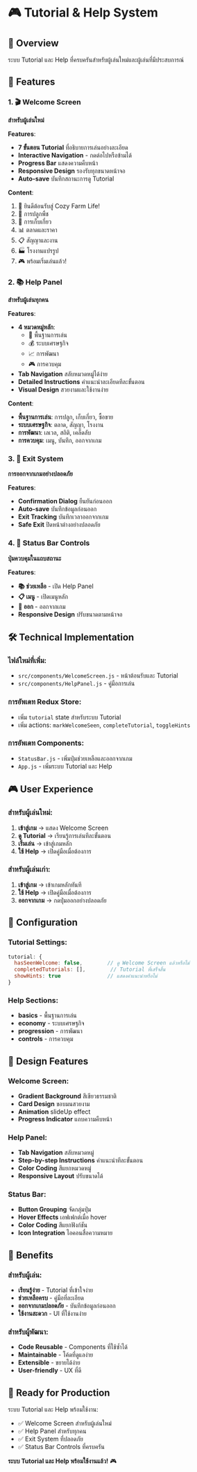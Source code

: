 # 🎮 Tutorial & Help System

## 🎯 Overview
ระบบ Tutorial และ Help ที่ครบครันสำหรับผู้เล่นใหม่และผู้เล่นที่มีประสบการณ์

## 🌟 Features

### 1. 🎬 Welcome Screen
**สำหรับผู้เล่นใหม่**

**Features**:
- **7 ขั้นตอน Tutorial** ที่อธิบายการเล่นอย่างละเอียด
- **Interactive Navigation** - กดต่อไปหรือข้ามได้
- **Progress Bar** แสดงความคืบหน้า
- **Responsive Design** รองรับทุกขนาดหน้าจอ
- **Auto-save** บันทึกสถานะการดู Tutorial

**Content**:
1. 🌾 ยินดีต้อนรับสู่ Cozy Farm Life!
2. 🌱 การปลูกพืช
3. 🌾 การเก็บเกี่ยว
4. 📊 ตลาดและราคา
5. 📋 สัญญาและงาน
6. 🏭 โรงงานแปรรูป
7. 🎮 พร้อมเริ่มเล่นแล้ว!

### 2. 📚 Help Panel
**สำหรับผู้เล่นทุกคน**

**Features**:
- **4 หมวดหมู่หลัก**:
  - 🌱 พื้นฐานการเล่น
  - 💰 ระบบเศรษฐกิจ
  - 📈 การพัฒนา
  - 🎮 การควบคุม
- **Tab Navigation** สลับหมวดหมู่ได้ง่าย
- **Detailed Instructions** คำแนะนำละเอียดทีละขั้นตอน
- **Visual Design** สวยงามและใช้งานง่าย

**Content**:
- **พื้นฐานการเล่น**: การปลูก, เก็บเกี่ยว, ซื้อขาย
- **ระบบเศรษฐกิจ**: ตลาด, สัญญา, โรงงาน
- **การพัฒนา**: เลเวล, สถิติ, เคล็ดลับ
- **การควบคุม**: เมนู, บันทึก, ออกจากเกม

### 3. 🚪 Exit System
**การออกจากเกมอย่างปลอดภัย**

**Features**:
- **Confirmation Dialog** ยืนยันก่อนออก
- **Auto-save** บันทึกข้อมูลก่อนออก
- **Exit Tracking** บันทึกเวลาออกจากเกม
- **Safe Exit** ปิดหน้าต่างอย่างปลอดภัย

### 4. 🎯 Status Bar Controls
**ปุ่มควบคุมในแถบสถานะ**

**Features**:
- **📚 ช่วยเหลือ** - เปิด Help Panel
- **📋 เมนู** - เปิดเมนูหลัก
- **🚪 ออก** - ออกจากเกม
- **Responsive Design** ปรับขนาดตามหน้าจอ

## 🛠️ Technical Implementation

### ไฟล์ใหม่ที่เพิ่ม:
- `src/components/WelcomeScreen.js` - หน้าต้อนรับและ Tutorial
- `src/components/HelpPanel.js` - คู่มือการเล่น

### การอัพเดท Redux Store:
- เพิ่ม `tutorial` state สำหรับระบบ Tutorial
- เพิ่ม actions: `markWelcomeSeen`, `completeTutorial`, `toggleHints`

### การอัพเดท Components:
- `StatusBar.js` - เพิ่มปุ่มช่วยเหลือและออกจากเกม
- `App.js` - เพิ่มระบบ Tutorial และ Help

## 🎮 User Experience

### สำหรับผู้เล่นใหม่:
1. **เข้าสู่เกม** → แสดง Welcome Screen
2. **ดู Tutorial** → เรียนรู้การเล่นทีละขั้นตอน
3. **เริ่มเล่น** → เข้าสู่เกมหลัก
4. **ใช้ Help** → เปิดคู่มือเมื่อต้องการ

### สำหรับผู้เล่นเก่า:
1. **เข้าสู่เกม** → เข้าเกมหลักทันที
2. **ใช้ Help** → เปิดคู่มือเมื่อต้องการ
3. **ออกจากเกม** → กดปุ่มออกอย่างปลอดภัย

## 🔧 Configuration

### Tutorial Settings:
```javascript
tutorial: {
  hasSeenWelcome: false,        // ดู Welcome Screen แล้วหรือไม่
  completedTutorials: [],        // Tutorial ที่เสร็จสิ้น
  showHints: true               // แสดงคำแนะนำหรือไม่
}
```

### Help Sections:
- **basics** - พื้นฐานการเล่น
- **economy** - ระบบเศรษฐกิจ
- **progression** - การพัฒนา
- **controls** - การควบคุม

## 🎨 Design Features

### Welcome Screen:
- **Gradient Background** สีเขียวธรรมชาติ
- **Card Design** ขอบมนสวยงาม
- **Animation** slideUp effect
- **Progress Indicator** แถบความคืบหน้า

### Help Panel:
- **Tab Navigation** สลับหมวดหมู่
- **Step-by-step Instructions** คำแนะนำทีละขั้นตอน
- **Color Coding** สีแยกหมวดหมู่
- **Responsive Layout** ปรับขนาดได้

### Status Bar:
- **Button Grouping** จัดกลุ่มปุ่ม
- **Hover Effects** เอฟเฟกต์เมื่อ hover
- **Color Coding** สีแยกฟังก์ชัน
- **Icon Integration** ไอคอนสื่อความหมาย

## 🚀 Benefits

### สำหรับผู้เล่น:
- **เรียนรู้ง่าย** - Tutorial ที่เข้าใจง่าย
- **ช่วยเหลือครบ** - คู่มือที่ละเอียด
- **ออกจากเกมปลอดภัย** - บันทึกข้อมูลก่อนออก
- **ใช้งานสะดวก** - UI ที่ใช้งานง่าย

### สำหรับผู้พัฒนา:
- **Code Reusable** - Components ที่ใช้ซ้ำได้
- **Maintainable** - โค้ดที่ดูแลง่าย
- **Extensible** - ขยายได้ง่าย
- **User-friendly** - UX ที่ดี

## 🎉 Ready for Production

ระบบ Tutorial และ Help พร้อมใช้งาน:
- ✅ Welcome Screen สำหรับผู้เล่นใหม่
- ✅ Help Panel สำหรับทุกคน
- ✅ Exit System ที่ปลอดภัย
- ✅ Status Bar Controls ที่ครบครัน

**ระบบ Tutorial และ Help พร้อมใช้งานแล้ว!** 🎮
